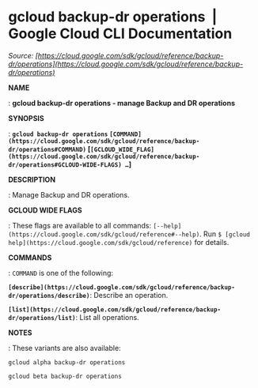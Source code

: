 # gcloud backup-dr operations  |  Google Cloud CLI Documentation

*Source: [https://cloud.google.com/sdk/gcloud/reference/backup-dr/operations](https://cloud.google.com/sdk/gcloud/reference/backup-dr/operations)*

**NAME**

: **gcloud backup-dr operations - manage Backup and DR operations**

**SYNOPSIS**

: **`gcloud backup-dr operations` `[COMMAND](https://cloud.google.com/sdk/gcloud/reference/backup-dr/operations#COMMAND)` [`[GCLOUD_WIDE_FLAG](https://cloud.google.com/sdk/gcloud/reference/backup-dr/operations#GCLOUD-WIDE-FLAGS) …`]**

**DESCRIPTION**

: Manage Backup and DR operations.

**GCLOUD WIDE FLAGS**

: These flags are available to all commands: `[--help](https://cloud.google.com/sdk/gcloud/reference#--help)`.
Run `$ [gcloud help](https://cloud.google.com/sdk/gcloud/reference)` for details.

**COMMANDS**

: ``COMMAND`` is one of the following:

**`[describe](https://cloud.google.com/sdk/gcloud/reference/backup-dr/operations/describe)`**:
Describe an operation.

**`[list](https://cloud.google.com/sdk/gcloud/reference/backup-dr/operations/list)`**:
List all operations.

**NOTES**

: These variants are also available:

```
gcloud alpha backup-dr operations
```

```
gcloud beta backup-dr operations
```
